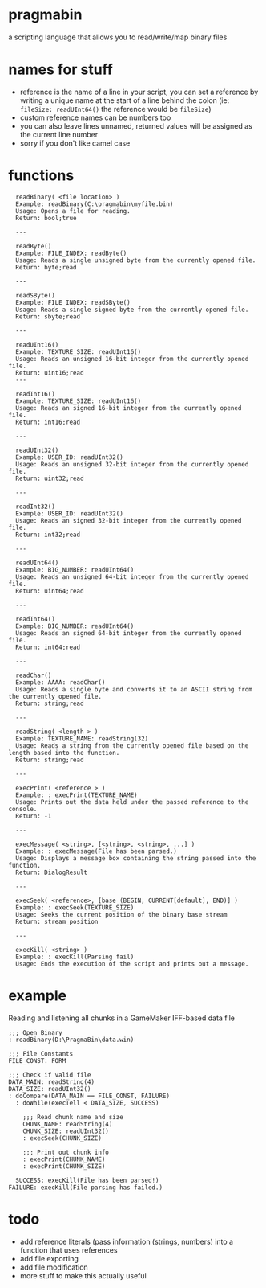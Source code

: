 # pragmabin
a scripting language that allows you to read/write/map binary files

# names for stuff
* reference is the name of a line in your script, you can set a reference by writing a unique name at the start of a line behind the colon (ie: `fileSize: readUInt64()` the reference would be `fileSize`)
* custom reference names can be numbers too 
* you can also leave lines unnamed, returned values will be assigned as the current line number
* sorry if you don't like camel case

# functions
```
  readBinary( <file location> )
  Example: readBinary(C:\pragmabin\myfile.bin)
  Usage: Opens a file for reading.
  Return: bool;true
  
  ---
  
  readByte()
  Example: FILE_INDEX: readByte()
  Usage: Reads a single unsigned byte from the currently opened file.
  Return: byte;read
  
  ---
  
  readSByte()
  Example: FILE_INDEX: readSByte()
  Usage: Reads a single signed byte from the currently opened file.
  Return: sbyte;read
  
  ---
  
  readUInt16()
  Example: TEXTURE_SIZE: readUInt16()
  Usage: Reads an unsigned 16-bit integer from the currently opened file.
  Return: uint16;read
  ---
  
  readInt16()
  Example: TEXTURE_SIZE: readUInt16()
  Usage: Reads an signed 16-bit integer from the currently opened file.
  Return: int16;read
  
  ---
  
  readUInt32()
  Example: USER_ID: readUInt32()
  Usage: Reads an unsigned 32-bit integer from the currently opened file.
  Return: uint32;read
  
  ---
  
  readInt32()
  Example: USER_ID: readUInt32()
  Usage: Reads an signed 32-bit integer from the currently opened file.
  Return: int32;read
  
  ---
  
  readUInt64()
  Example: BIG_NUMBER: readUInt64()
  Usage: Reads an unsigned 64-bit integer from the currently opened file.
  Return: uint64;read
  
  ---
  
  readInt64()
  Example: BIG_NUMBER: readUInt64()
  Usage: Reads an signed 64-bit integer from the currently opened file.
  Return: int64;read
  
  ---
  
  readChar()
  Example: AAAA: readChar()
  Usage: Reads a single byte and converts it to an ASCII string from the currently opened file.
  Return: string;read

  ---
  
  readString( <length > )
  Example: TEXTURE_NAME: readString(32)
  Usage: Reads a string from the currently opened file based on the length based into the function.
  Return: string;read
  
  ---
  
  execPrint( <reference > )
  Example: : execPrint(TEXTURE_NAME)
  Usage: Prints out the data held under the passed reference to the console.
  Return: -1
  
  ---
  
  execMessage( <string>, [<string>, <string>, ...] )
  Example: : execMessage(File has been parsed.)
  Usage: Displays a message box containing the string passed into the function.
  Return: DialogResult
  
  ---
  
  execSeek( <reference>, [base (BEGIN, CURRENT[default], END)] )
  Example: : execSeek(TEXTURE_SIZE)
  Usage: Seeks the current position of the binary base stream
  Return: stream_position
  
  ---
  
  execKill( <string> )
  Example: : execKill(Parsing fail)
  Usage: Ends the execution of the script and prints out a message.  
```
# example
Reading and listening all chunks in a GameMaker IFF-based data file
```
;;; Open Binary
: readBinary(D:\PragmaBin\data.win)

;;; File Constants
FILE_CONST: FORM

;;; Check if valid file
DATA_MAIN: readString(4)
DATA_SIZE: readUInt32()
: doCompare(DATA_MAIN == FILE_CONST, FAILURE)
  : doWhile(execTell < DATA_SIZE, SUCCESS)
  
    ;;; Read chunk name and size
    CHUNK_NAME: readString(4)
    CHUNK_SIZE: readUInt32()
    : execSeek(CHUNK_SIZE)
    
    ;;; Print out chunk info
    : execPrint(CHUNK_NAME)
    : execPrint(CHUNK_SIZE)
    
  SUCCESS: execKill(File has been parsed!)
FAILURE: execKill(File parsing has failed.)
```

# todo
 * add reference literals (pass information (strings, numbers) into a function that uses references 
 * add file exporting
 * add file modification
 * more stuff to make this actually useful
 
